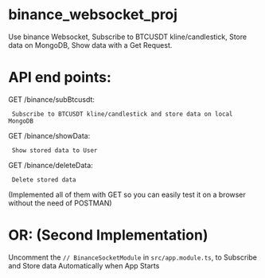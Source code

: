 # binance_websocket_proj
 Use binance Websocket, Subscribe to BTCUSDT kline/candlestick, Store data on MongoDB, Show data with a Get Request.


# API end points:

GET /binance/subBtcusdt:
   
     Subscribe to BTCUSDT kline/candlestick and store data on local MongoDB
  
GET /binance/showData:
   
     Show stored data to User
  
GET /binance/deleteData:
   
     Delete stored data


(Implemented all of them with GET so you can easily test it on a browser without the need of POSTMAN)



# OR: (Second Implementation)
 Uncomment the ```// BinanceSocketModule``` in ```src/app.module.ts```, to Subscribe and Store data Automatically when App Starts
